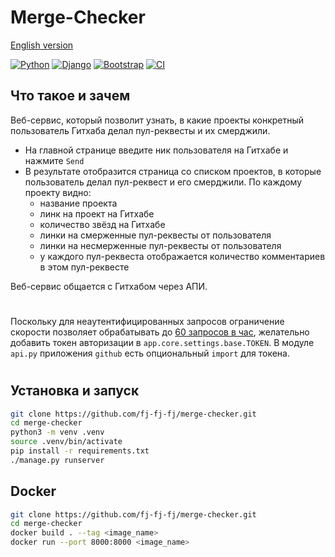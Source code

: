 # Merge-Checker

[English version](README.eng.md)


[![Python](https://img.shields.io/static/v1?label=Python&style=plastic&logofor-the-badge&message=3&color=3776AB&logo=PYTHON)](https://www.python.org/)
[![Django](https://img.shields.io/badge/-django-green?style=flat&logo=django)](https://www.djangoproject.com/)
[![Bootstrap](https://img.shields.io/badge/-Bootstrap-7952B3?style=flat&logo=bootstrap&logoColor=white)](https://getbootstrap.com/)
[![CI](https://github.com/fj-fj-fj/__main-readme/actions/workflows/test.yml/badge.svg)](https://github.com/fj-fj-fj/__main-readme/actions/workflows/test.yml)

## Что такое и зачем 
Веб-сервис, который позволит узнать, в какие проекты конкретный пользователь Гитхаба делал пул-реквесты и их смерджили. 

- На главной странице введите ник пользователя на Гитхабе и нажмите `Send`
- В результате отобразится страница со списком проектов, в которые пользователь делал пул-реквест и его смерджили. По каждому проекту видно:
  - название проекта
  - линк на проект на Гитхабе
  - количество звёзд на Гитхабе
  - линки на смерженные пул-реквесты от пользователя
  - линки на несмерженные пул-реквесты от пользователя
  - у каждого пул-реквеста отображается количество комментариев в этом пул-реквесте

Веб-сервис общаeтся с Гитхабом через АПИ.

#
Поскольку для неаутентифицированных запросов ограничение скорости позволяет обрабатывать до [60 запросов в час](https://docs.github.com/en/rest/overview/resources-in-the-rest-api#rate-limiting "Ограничение скорости"), желательно добавить токен авторизации в `app.core.settings.base.TOKEN`. В модуле `api.py` приложения `github` есть опциональный `import` для токена.

#
## Установка и запуск
```bash
git clone https://github.com/fj-fj-fj/merge-checker.git
cd merge-checker
python3 -m venv .venv
source .venv/bin/activate
pip install -r requirements.txt
./manage.py runserver
```

## Docker
```bash
git clone https://github.com/fj-fj-fj/merge-checker.git
cd merge-checker
docker build . --tag <image_name>
docker run --port 8000:8000 <image_name>
```